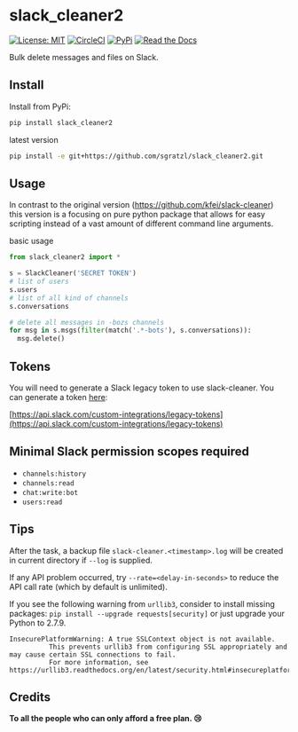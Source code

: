# slack_cleaner2

[![License: MIT][mit-image]][mit-url] [![CircleCI][ci-image]][ci-url] [![PyPi][pypi-image]][pypi-url] [![Read the Docs][docs-image]][docs-url]

Bulk delete messages and files on Slack.

## Install

Install from PyPi:

```bash
pip install slack_cleaner2
```

latest version
```bash
pip install -e git+https://github.com/sgratzl/slack_cleaner2.git
```

## Usage

In contrast to the original version (https://github.com/kfei/slack-cleaner) this version is a focusing on pure python package that allows for easy scripting instead of a vast amount of different command line arguments. 

basic usage

```python
from slack_cleaner2 import *

s = SlackCleaner('SECRET TOKEN')
# list of users
s.users
# list of all kind of channels
s.conversations

# delete all messages in -bozs channels
for msg in s.msgs(filter(match('.*-bots'), s.conversations)):
  msg.delete()
```


## Tokens

You will need to generate a Slack legacy token to use slack-cleaner. You can generate a token [here](https://api.slack.com/custom-integrations/legacy-tokens):

[https://api.slack.com/custom-integrations/legacy-tokens](https://api.slack.com/custom-integrations/legacy-tokens)



## Minimal Slack permission scopes required

- `channels:history`
- `channels:read`
- `chat:write:bot`
- `users:read`


## Tips

After the task, a backup file `slack-cleaner.<timestamp>.log` will be created in current directory if `--log` is supplied.

If any API problem occurred, try `--rate=<delay-in-seconds>` to reduce the API call rate (which by default is unlimited).

If you see the following warning from `urllib3`, consider to install missing
packages: `pip install --upgrade requests[security]` or just upgrade your Python to 2.7.9.

```
InsecurePlatformWarning: A true SSLContext object is not available.
          This prevents urllib3 from configuring SSL appropriately and may cause certain SSL connections to fail.
          For more information, see https://urllib3.readthedocs.org/en/latest/security.html#insecureplatformwarning.
```

## Credits

**To all the people who can only afford a free plan. :cry:**

[mit-image]: https://img.shields.io/badge/License-MIT-yellow.svg
[mit-url]: https://opensource.org/licenses/MIT
[ci-image]: https://circleci.com/gh/sgratzl/slack_cleaner2.svg?style=shield
[ci-url]: https://circleci.com/gh/sgratzl/slack_cleaner2
[pypi-image]: https://pypip.in/version/slack_cleaner2/badge.svg
[pypi-url]: https://pypi.python.org/pypi/slack_cleaner2/
[docs-image]: https://readthedocs.org/projects/slack-cleaner2/badge/?version=latest
[docs-url]: https://slack-cleaner2.readthedocs.io/en/latest/?badge=latest
